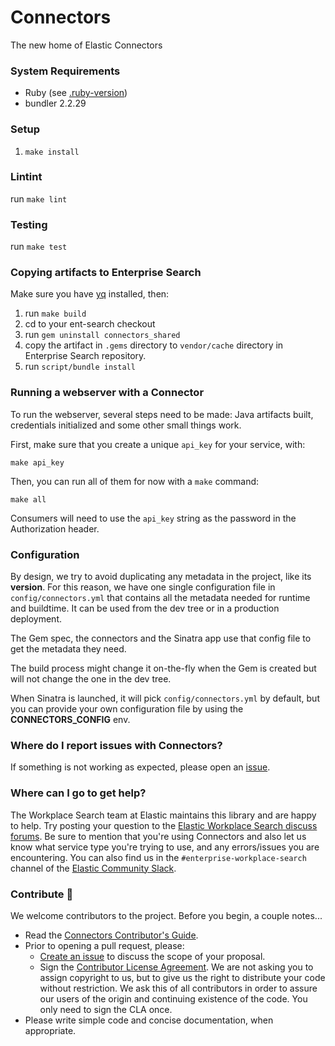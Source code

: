 # Connectors
The new home of Elastic Connectors

### System Requirements
- Ruby (see [.ruby-version](.ruby-version))
- bundler 2.2.29

### Setup
1. `make install`

### Lintint
run `make lint`

### Testing
run `make test`

### Copying artifacts to Enterprise Search

Make sure you have [yq](https://github.com/mikefarah/yq/#install) installed, then:

1. run `make build`
1. cd to your ent-search checkout
1. run `gem uninstall connectors_shared`
1. copy the artifact in `.gems` directory to `vendor/cache` directory in Enterprise Search repository.
1. run `script/bundle install`

### Running a webserver with a Connector
To run the webserver, several steps need to be made: Java artifacts built, credentials initialized and some other small things work.

First, make sure that you create a unique `api_key` for your service, with:
```shell
make api_key
```

Then, you can run all of them for now with a `make` command:

```shell
make all
```

Consumers will need to use the `api_key` string as the password in
the Authorization header.

### Configuration

By design, we try to avoid duplicating any metadata in the project, like its
**version**. For this reason, we have one single configuration file in
`config/connectors.yml` that contains all the metadata needed for runtime and
buildtime. It can be used from the dev tree or in a production deployment.

The Gem spec, the connectors and the Sinatra app use that config file to get
the metadata they need.

The build process might change it on-the-fly when the Gem is created but will
not change the one in the dev tree.

When Sinatra is launched, it will pick `config/connectors.yml` by default, 
but you can provide your own configuration file by using the **CONNECTORS_CONFIG** env.

### Where do I report issues with Connectors?
If something is not working as expected, please open an [issue](https://github.com/elastic/connectors/issues/new).

### Where can I go to get help?
The Workplace Search team at Elastic maintains this library and are happy to help. Try posting your question to the
[Elastic Workplace Search discuss forums](https://discuss.elastic.co/c/workplace-search). Be sure to mention that you're
using Connectors and also let us know what service type you're trying to use, and any errors/issues you are
encountering. You can also find us in the `#enterprise-workplace-search` channel of the
[Elastic Community Slack](elasticstack.slack.com).

### Contribute 🚀
We welcome contributors to the project. Before you begin, a couple notes...
* Read the [Connectors Contributor's Guide](https://github.com/elastic/connectors/blob/main/CONTRIBUTING.md).
* Prior to opening a pull request, please:
    * [Create an issue](https://github.com/elastic/connectors/issues) to discuss the scope of your proposal.
    * Sign the [Contributor License Agreement](https://www.elastic.co/contributor-agreement/). We are not asking you to
      assign copyright to us, but to give us the right to distribute your code without restriction. We ask this of all
      contributors in order to assure our users of the origin and continuing existence of the code. You only need to sign
      the CLA once.
* Please write simple code and concise documentation, when appropriate.
